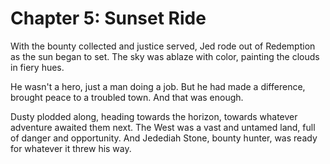 # Chapter 5: Sunset Ride

With the bounty collected and justice served, Jed rode out of Redemption as the sun began to set.  The sky was ablaze with color, painting the clouds in fiery hues.

He wasn't a hero, just a man doing a job.  But he had made a difference, brought peace to a troubled town.  And that was enough.

Dusty plodded along, heading towards the horizon, towards whatever adventure awaited them next.  The West was a vast and untamed land, full of danger and opportunity.  And Jedediah Stone, bounty hunter, was ready for whatever it threw his way.
